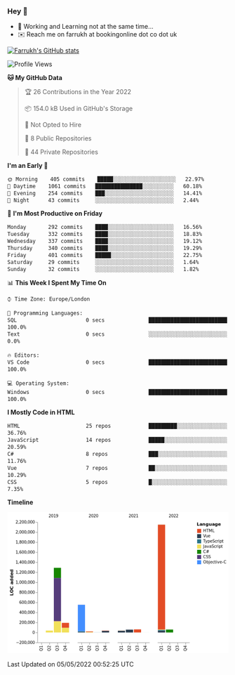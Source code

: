 ### Hey 👋

- 🏃 Working and Learning not at the same time...
- ✉️ Reach me on farrukh at bookingonline dot co dot uk

[![Farrukh's GitHub stats](https://github-readme-stats.vercel.app/api?username=mfsbo&hide=stars&count_private=true)](https://github.com/mfsbo/)

<!--START_SECTION:waka-->
![Profile Views](http://img.shields.io/badge/Profile%20Views-0-blue)

**🐱 My GitHub Data** 

> 🏆 26 Contributions in the Year 2022
 > 
> 📦 154.0 kB Used in GitHub's Storage 
 > 
> 🚫 Not Opted to Hire
 > 
> 📜 8 Public Repositories 
 > 
> 🔑 44 Private Repositories  
 > 
**I'm an Early 🐤** 

```text
🌞 Morning    405 commits    █████░░░░░░░░░░░░░░░░░░░░   22.97% 
🌆 Daytime    1061 commits   ███████████████░░░░░░░░░░   60.18% 
🌃 Evening    254 commits    ███░░░░░░░░░░░░░░░░░░░░░░   14.41% 
🌙 Night      43 commits     ░░░░░░░░░░░░░░░░░░░░░░░░░   2.44%

```
📅 **I'm Most Productive on Friday** 

```text
Monday       292 commits    ████░░░░░░░░░░░░░░░░░░░░░   16.56% 
Tuesday      332 commits    ████░░░░░░░░░░░░░░░░░░░░░   18.83% 
Wednesday    337 commits    ████░░░░░░░░░░░░░░░░░░░░░   19.12% 
Thursday     340 commits    ████░░░░░░░░░░░░░░░░░░░░░   19.29% 
Friday       401 commits    █████░░░░░░░░░░░░░░░░░░░░   22.75% 
Saturday     29 commits     ░░░░░░░░░░░░░░░░░░░░░░░░░   1.64% 
Sunday       32 commits     ░░░░░░░░░░░░░░░░░░░░░░░░░   1.82%

```


📊 **This Week I Spent My Time On** 

```text
⌚︎ Time Zone: Europe/London

💬 Programming Languages: 
SQL                      0 secs              █████████████████████████   100.0% 
Text                     0 secs              ░░░░░░░░░░░░░░░░░░░░░░░░░   0.0%

🔥 Editors: 
VS Code                  0 secs              █████████████████████████   100.0%

💻 Operating System: 
Windows                  0 secs              █████████████████████████   100.0%

```

**I Mostly Code in HTML** 

```text
HTML                     25 repos            █████████░░░░░░░░░░░░░░░░   36.76% 
JavaScript               14 repos            █████░░░░░░░░░░░░░░░░░░░░   20.59% 
C#                       8 repos             ███░░░░░░░░░░░░░░░░░░░░░░   11.76% 
Vue                      7 repos             ██░░░░░░░░░░░░░░░░░░░░░░░   10.29% 
CSS                      5 repos             █░░░░░░░░░░░░░░░░░░░░░░░░   7.35%

```


**Timeline**

![Chart not found](https://raw.githubusercontent.com/mfsbo/mfsbo/main/charts/bar_graph.png) 


 Last Updated on 05/05/2022 00:52:25 UTC
<!--END_SECTION:waka-->
<!--
**mfsbo/mfsbo** is a ✨ _special_ ✨ repository because its `README.md` (this file) appears on your GitHub profile.

Here are some ideas to get you started:

- 🔭 I’m currently working on ...
- 🌱 I’m currently learning ...
- 👯 I’m looking to collaborate on ...
- 🤔 I’m looking for help with ...
- 💬 Ask me about ...
- 📫 How to reach me: ...
- 😄 Pronouns: ...
- ⚡ Fun fact: ...
-->

